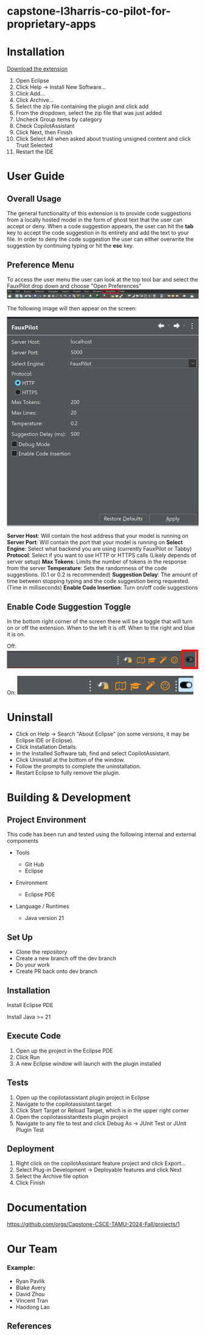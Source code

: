 # capstone-l3harris-co-pilot-for-proprietary-apps

# Installation
[Download the extension](CodeAssistant.zip)

1. Open Eclipse
2. Click Help -> Install New Software...
3. Click Add...
4. Click Archive...
5. Select the zip file containing the plugin and click add
6. From the dropdown, select the zip file that was just added
7. Uncheck Group items by category
8. Check CopilotAssistant
9. Click Next, then Finish
10. Click Select All when asked about trusting unsigned content and click Trust Selected
11. Restart the IDE

# User Guide

## Overall Usage
The general functionality of this extension is to provide code suggestions from a locally hosted model in the form of ghost text that the user can accept or deny. When a code suggestion appears, the user can hit the **tab** key to accept the code suggestion in its entirety and add the text to your file. In order to deny the code suggestion the user can either overwrite the suggestion by continuing typing or hit the **esc** key.

## Preference Menu
To access the user menu the user can look at the top tool bar and select the FauxPilot drop down and choose "Open Preferences"
![Toolbar](workbar.png)

The following image will then appear on the screen:

![Preference Menu](preference_menu.png)

**Server Host**: Will contain the host address that your model is running on
**Server Port**: Will contain the port that your model is running on
**Select Engine**: Select what backend you are using (currently FauxPilot or Tabby)
**Protocol**: Select if you want to use HTTP or HTTPS calls (Likely depends of server setup)
**Max Tokens**: Limits the number of tokens in the response from the server
**Temperature**: Sets the randomness of the code suggestions. (0.1 or 0.2 is recommended)
**Suggestion Delay**: The amount of time between stopping typing and the code suggestion being requested. (Time in milliseconds)
**Enable Code Insertion**: Turn on/off code suggestions

## Enable Code Suggestion Toggle

In the bottom right corner of the screen there will be a toggle that will turn on or off the extension. When to the left it is off. When to the right and blue it is on.

Off:
![Toggle Off](toggle_off.png)

On:
![Toggle On](toggle_on.png)

# Uninstall
- Click on Help -> Search "About Eclipse" (on some versions, it may be Eclipse IDE or Eclipse).
- Click Installation Details.
- In the Installed Software tab, find and select CopilotAssistant.
- Click Uninstall at the bottom of the window.
- Follow the prompts to complete the uninstallation.
- Restart Eclipse to fully remove the plugin.

# Building & Development

## Project Environment

This code has been run and tested using the following internal and external components

- Tools
    - Git Hub
    - Eclipse
  
- Environment
    - Eclipse PDE

- Language / Runtimes
    - Java version 21

## Set Up
- Clone the repository
- Create a new branch off the dev branch
- Do your work
- Create PR back onto dev branch

## Installation

Install Eclipse PDE

Install Java >= 21

## Execute Code

1. Open up the project in the Eclipse PDE
2. Click Run
3. A new Eclipse window will launch with the plugin installed

## Tests

1. Open up the copilotassistant plugin project in Eclipse
2. Navigate to the copilotassistant.target
3. Click Start Target or Reload Target, which is in the upper right corner
4. Open the copilotassistanttests plugin project
4. Navigate to any file to test and click Debug As -> JUnit Test or JUnit Plugin Test

## Deployment
1. Right click on the copilotAssistant feature project and click Export...
2. Select Plug-in Development -> Deployable features and click Next
3. Select the Archive file option
4. Click Finish

# Documentation

https://github.com/orgs/Capstone-CSCE-TAMU-2024-Fall/projects/1 

# Our Team

### Example:
- Ryan Pavlik
- Blake Avery
- David Zhou
- Vincent Tran
- Haodong Lao

## References

